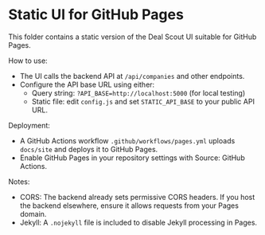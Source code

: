 # Static UI for GitHub Pages

This folder contains a static version of the Deal Scout UI suitable for GitHub Pages.

How to use:
- The UI calls the backend API at `/api/companies` and other endpoints.
- Configure the API base URL using either:
  - Query string: `?API_BASE=http://localhost:5000` (for local testing)
  - Static file: edit `config.js` and set `STATIC_API_BASE` to your public API URL.

Deployment:
- A GitHub Actions workflow `.github/workflows/pages.yml` uploads `docs/site` and deploys it to GitHub Pages.
- Enable GitHub Pages in your repository settings with Source: GitHub Actions.

Notes:
- CORS: The backend already sets permissive CORS headers. If you host the backend elsewhere, ensure it allows requests from your Pages domain.
- Jekyll: A `.nojekyll` file is included to disable Jekyll processing in Pages.